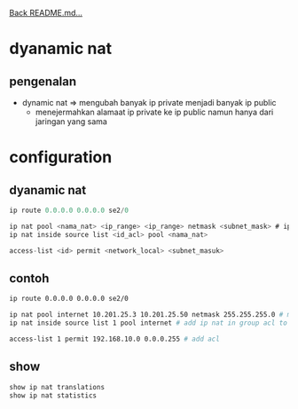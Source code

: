 <a href="../../README.md#back">Back README.md...</a>

# dyanamic nat
## pengenalan
- dynamic nat => mengubah banyak ip private menjadi banyak ip public
    - menejermahkan alamaat ip private ke ip public namun hanya dari jaringan yang sama

# configuration
## dyanamic nat
```js
ip route 0.0.0.0 0.0.0.0 se2/0

ip nat pool <nama_nat> <ip_range> <ip_range> netmask <subnet_mask> # ip pub
ip nat inside source list <id_acl> pool <nama_nat>

access-list <id> permit <network_local> <subnet_masuk>
```

## contoh
```bash
ip route 0.0.0.0 0.0.0.0 se2/0

ip nat pool internet 10.201.25.3 10.201.25.50 netmask 255.255.255.0 # masukan ip yang akan di translasikan
ip nat inside source list 1 pool internet # add ip nat in group acl to pool internet

access-list 1 permit 192.168.10.0 0.0.0.255 # add acl
```

## show
```sh
show ip nat translations
show ip nat statistics
```